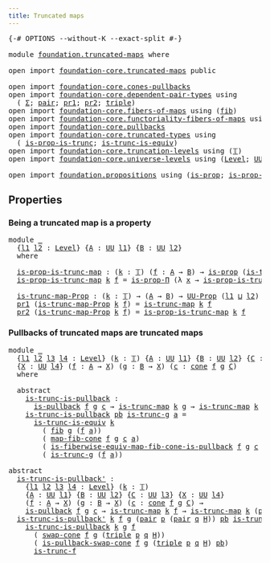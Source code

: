 ```yaml
---
title: Truncated maps
---
```


<pre class="Agda"><a id="40" class="Symbol">{-#</a> <a id="44" class="Keyword">OPTIONS</a> <a id="52" class="Pragma">--without-K</a> <a id="64" class="Pragma">--exact-split</a> <a id="78" class="Symbol">#-}</a>

<a id="83" class="Keyword">module</a> <a id="90" href="foundation.truncated-maps.html" class="Module">foundation.truncated-maps</a> <a id="116" class="Keyword">where</a>

<a id="123" class="Keyword">open</a> <a id="128" class="Keyword">import</a> <a id="135" href="foundation-core.truncated-maps.html" class="Module">foundation-core.truncated-maps</a> <a id="166" class="Keyword">public</a>

<a id="174" class="Keyword">open</a> <a id="179" class="Keyword">import</a> <a id="186" href="foundation-core.cones-pullbacks.html" class="Module">foundation-core.cones-pullbacks</a>
<a id="218" class="Keyword">open</a> <a id="223" class="Keyword">import</a> <a id="230" href="foundation-core.dependent-pair-types.html" class="Module">foundation-core.dependent-pair-types</a> <a id="267" class="Keyword">using</a>
  <a id="275" class="Symbol">(</a> <a id="277" href="foundation-core.dependent-pair-types.html#515" class="Record">Σ</a><a id="278" class="Symbol">;</a> <a id="280" href="foundation-core.dependent-pair-types.html#588" class="InductiveConstructor">pair</a><a id="284" class="Symbol">;</a> <a id="286" href="foundation-core.dependent-pair-types.html#605" class="Field">pr1</a><a id="289" class="Symbol">;</a> <a id="291" href="foundation-core.dependent-pair-types.html#617" class="Field">pr2</a><a id="294" class="Symbol">;</a> <a id="296" href="foundation-core.dependent-pair-types.html#1077" class="Function">triple</a><a id="302" class="Symbol">)</a>
<a id="304" class="Keyword">open</a> <a id="309" class="Keyword">import</a> <a id="316" href="foundation-core.fibers-of-maps.html" class="Module">foundation-core.fibers-of-maps</a> <a id="347" class="Keyword">using</a> <a id="353" class="Symbol">(</a><a id="354" href="foundation-core.fibers-of-maps.html#994" class="Function">fib</a><a id="357" class="Symbol">)</a>
<a id="359" class="Keyword">open</a> <a id="364" class="Keyword">import</a> <a id="371" href="foundation-core.functoriality-fibers-of-maps.html" class="Module">foundation-core.functoriality-fibers-of-maps</a> <a id="416" class="Keyword">using</a> <a id="422" class="Symbol">(</a><a id="423" href="foundation-core.functoriality-fibers-of-maps.html#863" class="Function">map-fib-cone</a><a id="435" class="Symbol">)</a>
<a id="437" class="Keyword">open</a> <a id="442" class="Keyword">import</a> <a id="449" href="foundation-core.pullbacks.html" class="Module">foundation-core.pullbacks</a>
<a id="475" class="Keyword">open</a> <a id="480" class="Keyword">import</a> <a id="487" href="foundation-core.truncated-types.html" class="Module">foundation-core.truncated-types</a> <a id="519" class="Keyword">using</a>
  <a id="527" class="Symbol">(</a> <a id="529" href="foundation-core.truncated-types.html#12190" class="Function">is-prop-is-trunc</a><a id="545" class="Symbol">;</a> <a id="547" href="foundation-core.truncated-types.html#4260" class="Function">is-trunc-is-equiv</a><a id="564" class="Symbol">)</a>
<a id="566" class="Keyword">open</a> <a id="571" class="Keyword">import</a> <a id="578" href="foundation-core.truncation-levels.html" class="Module">foundation-core.truncation-levels</a> <a id="612" class="Keyword">using</a> <a id="618" class="Symbol">(</a><a id="619" href="foundation-core.truncation-levels.html#395" class="Datatype">𝕋</a><a id="620" class="Symbol">)</a>
<a id="622" class="Keyword">open</a> <a id="627" class="Keyword">import</a> <a id="634" href="foundation-core.universe-levels.html" class="Module">foundation-core.universe-levels</a> <a id="666" class="Keyword">using</a> <a id="672" class="Symbol">(</a><a id="673" href="Agda.Primitive.html#597" class="Postulate">Level</a><a id="678" class="Symbol">;</a> <a id="680" href="foundation-core.universe-levels.html#235" class="Primitive">UU</a><a id="682" class="Symbol">;</a> <a id="684" href="Agda.Primitive.html#810" class="Primitive Operator">_⊔_</a><a id="687" class="Symbol">)</a>

<a id="690" class="Keyword">open</a> <a id="695" class="Keyword">import</a> <a id="702" href="foundation.propositions.html" class="Module">foundation.propositions</a> <a id="726" class="Keyword">using</a> <a id="732" class="Symbol">(</a><a id="733" href="foundation-core.propositions.html#1309" class="Function">is-prop</a><a id="740" class="Symbol">;</a> <a id="742" href="foundation-core.propositions.html#6158" class="Function">is-prop-Π</a><a id="751" class="Symbol">;</a> <a id="753" href="foundation-core.propositions.html#1393" class="Function">UU-Prop</a><a id="760" class="Symbol">)</a>
</pre>
## Properties

### Being a truncated map is a property

<pre class="Agda"><a id="831" class="Keyword">module</a> <a id="838" href="foundation.truncated-maps.html#838" class="Module">_</a>
  <a id="842" class="Symbol">{</a><a id="843" href="foundation.truncated-maps.html#843" class="Bound">l1</a> <a id="846" href="foundation.truncated-maps.html#846" class="Bound">l2</a> <a id="849" class="Symbol">:</a> <a id="851" href="Agda.Primitive.html#597" class="Postulate">Level</a><a id="856" class="Symbol">}</a> <a id="858" class="Symbol">{</a><a id="859" href="foundation.truncated-maps.html#859" class="Bound">A</a> <a id="861" class="Symbol">:</a> <a id="863" href="foundation-core.universe-levels.html#235" class="Primitive">UU</a> <a id="866" href="foundation.truncated-maps.html#843" class="Bound">l1</a><a id="868" class="Symbol">}</a> <a id="870" class="Symbol">{</a><a id="871" href="foundation.truncated-maps.html#871" class="Bound">B</a> <a id="873" class="Symbol">:</a> <a id="875" href="foundation-core.universe-levels.html#235" class="Primitive">UU</a> <a id="878" href="foundation.truncated-maps.html#846" class="Bound">l2</a><a id="880" class="Symbol">}</a>
  <a id="884" class="Keyword">where</a>
  
  <a id="895" href="foundation.truncated-maps.html#895" class="Function">is-prop-is-trunc-map</a> <a id="916" class="Symbol">:</a> <a id="918" class="Symbol">(</a><a id="919" href="foundation.truncated-maps.html#919" class="Bound">k</a> <a id="921" class="Symbol">:</a> <a id="923" href="foundation-core.truncation-levels.html#395" class="Datatype">𝕋</a><a id="924" class="Symbol">)</a> <a id="926" class="Symbol">(</a><a id="927" href="foundation.truncated-maps.html#927" class="Bound">f</a> <a id="929" class="Symbol">:</a> <a id="931" href="foundation.truncated-maps.html#859" class="Bound">A</a> <a id="933" class="Symbol">→</a> <a id="935" href="foundation.truncated-maps.html#871" class="Bound">B</a><a id="936" class="Symbol">)</a> <a id="938" class="Symbol">→</a> <a id="940" href="foundation-core.propositions.html#1309" class="Function">is-prop</a> <a id="948" class="Symbol">(</a><a id="949" href="foundation-core.truncated-maps.html#1995" class="Function">is-trunc-map</a> <a id="962" href="foundation.truncated-maps.html#919" class="Bound">k</a> <a id="964" href="foundation.truncated-maps.html#927" class="Bound">f</a><a id="965" class="Symbol">)</a>
  <a id="969" href="foundation.truncated-maps.html#895" class="Function">is-prop-is-trunc-map</a> <a id="990" href="foundation.truncated-maps.html#990" class="Bound">k</a> <a id="992" href="foundation.truncated-maps.html#992" class="Bound">f</a> <a id="994" class="Symbol">=</a> <a id="996" href="foundation-core.propositions.html#6158" class="Function">is-prop-Π</a> <a id="1006" class="Symbol">(λ</a> <a id="1009" href="foundation.truncated-maps.html#1009" class="Bound">x</a> <a id="1011" class="Symbol">→</a> <a id="1013" href="foundation-core.truncated-types.html#12190" class="Function">is-prop-is-trunc</a> <a id="1030" href="foundation.truncated-maps.html#990" class="Bound">k</a> <a id="1032" class="Symbol">(</a><a id="1033" href="foundation-core.fibers-of-maps.html#994" class="Function">fib</a> <a id="1037" href="foundation.truncated-maps.html#992" class="Bound">f</a> <a id="1039" href="foundation.truncated-maps.html#1009" class="Bound">x</a><a id="1040" class="Symbol">))</a>

  <a id="1046" href="foundation.truncated-maps.html#1046" class="Function">is-trunc-map-Prop</a> <a id="1064" class="Symbol">:</a> <a id="1066" class="Symbol">(</a><a id="1067" href="foundation.truncated-maps.html#1067" class="Bound">k</a> <a id="1069" class="Symbol">:</a> <a id="1071" href="foundation-core.truncation-levels.html#395" class="Datatype">𝕋</a><a id="1072" class="Symbol">)</a> <a id="1074" class="Symbol">→</a> <a id="1076" class="Symbol">(</a><a id="1077" href="foundation.truncated-maps.html#859" class="Bound">A</a> <a id="1079" class="Symbol">→</a> <a id="1081" href="foundation.truncated-maps.html#871" class="Bound">B</a><a id="1082" class="Symbol">)</a> <a id="1084" class="Symbol">→</a> <a id="1086" href="foundation-core.propositions.html#1393" class="Function">UU-Prop</a> <a id="1094" class="Symbol">(</a><a id="1095" href="foundation.truncated-maps.html#843" class="Bound">l1</a> <a id="1098" href="Agda.Primitive.html#810" class="Primitive Operator">⊔</a> <a id="1100" href="foundation.truncated-maps.html#846" class="Bound">l2</a><a id="1102" class="Symbol">)</a>
  <a id="1106" href="foundation-core.dependent-pair-types.html#605" class="Field">pr1</a> <a id="1110" class="Symbol">(</a><a id="1111" href="foundation.truncated-maps.html#1046" class="Function">is-trunc-map-Prop</a> <a id="1129" href="foundation.truncated-maps.html#1129" class="Bound">k</a> <a id="1131" href="foundation.truncated-maps.html#1131" class="Bound">f</a><a id="1132" class="Symbol">)</a> <a id="1134" class="Symbol">=</a> <a id="1136" href="foundation-core.truncated-maps.html#1995" class="Function">is-trunc-map</a> <a id="1149" href="foundation.truncated-maps.html#1129" class="Bound">k</a> <a id="1151" href="foundation.truncated-maps.html#1131" class="Bound">f</a>
  <a id="1155" href="foundation-core.dependent-pair-types.html#617" class="Field">pr2</a> <a id="1159" class="Symbol">(</a><a id="1160" href="foundation.truncated-maps.html#1046" class="Function">is-trunc-map-Prop</a> <a id="1178" href="foundation.truncated-maps.html#1178" class="Bound">k</a> <a id="1180" href="foundation.truncated-maps.html#1180" class="Bound">f</a><a id="1181" class="Symbol">)</a> <a id="1183" class="Symbol">=</a> <a id="1185" href="foundation.truncated-maps.html#895" class="Function">is-prop-is-trunc-map</a> <a id="1206" href="foundation.truncated-maps.html#1178" class="Bound">k</a> <a id="1208" href="foundation.truncated-maps.html#1180" class="Bound">f</a>
</pre>
### Pullbacks of truncated maps are truncated maps

<pre class="Agda"><a id="1275" class="Keyword">module</a> <a id="1282" href="foundation.truncated-maps.html#1282" class="Module">_</a>
  <a id="1286" class="Symbol">{</a><a id="1287" href="foundation.truncated-maps.html#1287" class="Bound">l1</a> <a id="1290" href="foundation.truncated-maps.html#1290" class="Bound">l2</a> <a id="1293" href="foundation.truncated-maps.html#1293" class="Bound">l3</a> <a id="1296" href="foundation.truncated-maps.html#1296" class="Bound">l4</a> <a id="1299" class="Symbol">:</a> <a id="1301" href="Agda.Primitive.html#597" class="Postulate">Level</a><a id="1306" class="Symbol">}</a> <a id="1308" class="Symbol">(</a><a id="1309" href="foundation.truncated-maps.html#1309" class="Bound">k</a> <a id="1311" class="Symbol">:</a> <a id="1313" href="foundation-core.truncation-levels.html#395" class="Datatype">𝕋</a><a id="1314" class="Symbol">)</a> <a id="1316" class="Symbol">{</a><a id="1317" href="foundation.truncated-maps.html#1317" class="Bound">A</a> <a id="1319" class="Symbol">:</a> <a id="1321" href="foundation-core.universe-levels.html#235" class="Primitive">UU</a> <a id="1324" href="foundation.truncated-maps.html#1287" class="Bound">l1</a><a id="1326" class="Symbol">}</a> <a id="1328" class="Symbol">{</a><a id="1329" href="foundation.truncated-maps.html#1329" class="Bound">B</a> <a id="1331" class="Symbol">:</a> <a id="1333" href="foundation-core.universe-levels.html#235" class="Primitive">UU</a> <a id="1336" href="foundation.truncated-maps.html#1290" class="Bound">l2</a><a id="1338" class="Symbol">}</a> <a id="1340" class="Symbol">{</a><a id="1341" href="foundation.truncated-maps.html#1341" class="Bound">C</a> <a id="1343" class="Symbol">:</a> <a id="1345" href="foundation-core.universe-levels.html#235" class="Primitive">UU</a> <a id="1348" href="foundation.truncated-maps.html#1293" class="Bound">l3</a><a id="1350" class="Symbol">}</a>
  <a id="1354" class="Symbol">{</a><a id="1355" href="foundation.truncated-maps.html#1355" class="Bound">X</a> <a id="1357" class="Symbol">:</a> <a id="1359" href="foundation-core.universe-levels.html#235" class="Primitive">UU</a> <a id="1362" href="foundation.truncated-maps.html#1296" class="Bound">l4</a><a id="1364" class="Symbol">}</a> <a id="1366" class="Symbol">(</a><a id="1367" href="foundation.truncated-maps.html#1367" class="Bound">f</a> <a id="1369" class="Symbol">:</a> <a id="1371" href="foundation.truncated-maps.html#1317" class="Bound">A</a> <a id="1373" class="Symbol">→</a> <a id="1375" href="foundation.truncated-maps.html#1355" class="Bound">X</a><a id="1376" class="Symbol">)</a> <a id="1378" class="Symbol">(</a><a id="1379" href="foundation.truncated-maps.html#1379" class="Bound">g</a> <a id="1381" class="Symbol">:</a> <a id="1383" href="foundation.truncated-maps.html#1329" class="Bound">B</a> <a id="1385" class="Symbol">→</a> <a id="1387" href="foundation.truncated-maps.html#1355" class="Bound">X</a><a id="1388" class="Symbol">)</a> <a id="1390" class="Symbol">(</a><a id="1391" href="foundation.truncated-maps.html#1391" class="Bound">c</a> <a id="1393" class="Symbol">:</a> <a id="1395" href="foundation-core.cones-pullbacks.html#1379" class="Function">cone</a> <a id="1400" href="foundation.truncated-maps.html#1367" class="Bound">f</a> <a id="1402" href="foundation.truncated-maps.html#1379" class="Bound">g</a> <a id="1404" href="foundation.truncated-maps.html#1341" class="Bound">C</a><a id="1405" class="Symbol">)</a>
  <a id="1409" class="Keyword">where</a>
  
  <a id="1420" class="Keyword">abstract</a>
    <a id="1433" href="foundation.truncated-maps.html#1433" class="Function">is-trunc-is-pullback</a> <a id="1454" class="Symbol">:</a>
      <a id="1462" href="foundation-core.pullbacks.html#3019" class="Function">is-pullback</a> <a id="1474" href="foundation.truncated-maps.html#1367" class="Bound">f</a> <a id="1476" href="foundation.truncated-maps.html#1379" class="Bound">g</a> <a id="1478" href="foundation.truncated-maps.html#1391" class="Bound">c</a> <a id="1480" class="Symbol">→</a> <a id="1482" href="foundation-core.truncated-maps.html#1995" class="Function">is-trunc-map</a> <a id="1495" href="foundation.truncated-maps.html#1309" class="Bound">k</a> <a id="1497" href="foundation.truncated-maps.html#1379" class="Bound">g</a> <a id="1499" class="Symbol">→</a> <a id="1501" href="foundation-core.truncated-maps.html#1995" class="Function">is-trunc-map</a> <a id="1514" href="foundation.truncated-maps.html#1309" class="Bound">k</a> <a id="1516" class="Symbol">(</a><a id="1517" href="foundation-core.dependent-pair-types.html#605" class="Field">pr1</a> <a id="1521" href="foundation.truncated-maps.html#1391" class="Bound">c</a><a id="1522" class="Symbol">)</a>
    <a id="1528" href="foundation.truncated-maps.html#1433" class="Function">is-trunc-is-pullback</a> <a id="1549" href="foundation.truncated-maps.html#1549" class="Bound">pb</a> <a id="1552" href="foundation.truncated-maps.html#1552" class="Bound">is-trunc-g</a> <a id="1563" href="foundation.truncated-maps.html#1563" class="Bound">a</a> <a id="1565" class="Symbol">=</a>
      <a id="1573" href="foundation-core.truncated-types.html#4260" class="Function">is-trunc-is-equiv</a> <a id="1591" href="foundation.truncated-maps.html#1309" class="Bound">k</a>
        <a id="1601" class="Symbol">(</a> <a id="1603" href="foundation-core.fibers-of-maps.html#994" class="Function">fib</a> <a id="1607" href="foundation.truncated-maps.html#1379" class="Bound">g</a> <a id="1609" class="Symbol">(</a><a id="1610" href="foundation.truncated-maps.html#1367" class="Bound">f</a> <a id="1612" href="foundation.truncated-maps.html#1563" class="Bound">a</a><a id="1613" class="Symbol">))</a>
        <a id="1624" class="Symbol">(</a> <a id="1626" href="foundation-core.functoriality-fibers-of-maps.html#863" class="Function">map-fib-cone</a> <a id="1639" href="foundation.truncated-maps.html#1367" class="Bound">f</a> <a id="1641" href="foundation.truncated-maps.html#1379" class="Bound">g</a> <a id="1643" href="foundation.truncated-maps.html#1391" class="Bound">c</a> <a id="1645" href="foundation.truncated-maps.html#1563" class="Bound">a</a><a id="1646" class="Symbol">)</a>
        <a id="1656" class="Symbol">(</a> <a id="1658" href="foundation-core.pullbacks.html#26627" class="Function">is-fiberwise-equiv-map-fib-cone-is-pullback</a> <a id="1702" href="foundation.truncated-maps.html#1367" class="Bound">f</a> <a id="1704" href="foundation.truncated-maps.html#1379" class="Bound">g</a> <a id="1706" href="foundation.truncated-maps.html#1391" class="Bound">c</a> <a id="1708" href="foundation.truncated-maps.html#1549" class="Bound">pb</a> <a id="1711" href="foundation.truncated-maps.html#1563" class="Bound">a</a><a id="1712" class="Symbol">)</a>
        <a id="1722" class="Symbol">(</a> <a id="1724" href="foundation.truncated-maps.html#1552" class="Bound">is-trunc-g</a> <a id="1735" class="Symbol">(</a><a id="1736" href="foundation.truncated-maps.html#1367" class="Bound">f</a> <a id="1738" href="foundation.truncated-maps.html#1563" class="Bound">a</a><a id="1739" class="Symbol">))</a>

<a id="1743" class="Keyword">abstract</a>
  <a id="is-trunc-is-pullback&#39;"></a><a id="1754" href="foundation.truncated-maps.html#1754" class="Function">is-trunc-is-pullback&#39;</a> <a id="1776" class="Symbol">:</a>
    <a id="1782" class="Symbol">{</a><a id="1783" href="foundation.truncated-maps.html#1783" class="Bound">l1</a> <a id="1786" href="foundation.truncated-maps.html#1786" class="Bound">l2</a> <a id="1789" href="foundation.truncated-maps.html#1789" class="Bound">l3</a> <a id="1792" href="foundation.truncated-maps.html#1792" class="Bound">l4</a> <a id="1795" class="Symbol">:</a> <a id="1797" href="Agda.Primitive.html#597" class="Postulate">Level</a><a id="1802" class="Symbol">}</a> <a id="1804" class="Symbol">(</a><a id="1805" href="foundation.truncated-maps.html#1805" class="Bound">k</a> <a id="1807" class="Symbol">:</a> <a id="1809" href="foundation-core.truncation-levels.html#395" class="Datatype">𝕋</a><a id="1810" class="Symbol">)</a>
    <a id="1816" class="Symbol">{</a><a id="1817" href="foundation.truncated-maps.html#1817" class="Bound">A</a> <a id="1819" class="Symbol">:</a> <a id="1821" href="foundation-core.universe-levels.html#235" class="Primitive">UU</a> <a id="1824" href="foundation.truncated-maps.html#1783" class="Bound">l1</a><a id="1826" class="Symbol">}</a> <a id="1828" class="Symbol">{</a><a id="1829" href="foundation.truncated-maps.html#1829" class="Bound">B</a> <a id="1831" class="Symbol">:</a> <a id="1833" href="foundation-core.universe-levels.html#235" class="Primitive">UU</a> <a id="1836" href="foundation.truncated-maps.html#1786" class="Bound">l2</a><a id="1838" class="Symbol">}</a> <a id="1840" class="Symbol">{</a><a id="1841" href="foundation.truncated-maps.html#1841" class="Bound">C</a> <a id="1843" class="Symbol">:</a> <a id="1845" href="foundation-core.universe-levels.html#235" class="Primitive">UU</a> <a id="1848" href="foundation.truncated-maps.html#1789" class="Bound">l3</a><a id="1850" class="Symbol">}</a> <a id="1852" class="Symbol">{</a><a id="1853" href="foundation.truncated-maps.html#1853" class="Bound">X</a> <a id="1855" class="Symbol">:</a> <a id="1857" href="foundation-core.universe-levels.html#235" class="Primitive">UU</a> <a id="1860" href="foundation.truncated-maps.html#1792" class="Bound">l4</a><a id="1862" class="Symbol">}</a>
    <a id="1868" class="Symbol">(</a><a id="1869" href="foundation.truncated-maps.html#1869" class="Bound">f</a> <a id="1871" class="Symbol">:</a> <a id="1873" href="foundation.truncated-maps.html#1817" class="Bound">A</a> <a id="1875" class="Symbol">→</a> <a id="1877" href="foundation.truncated-maps.html#1853" class="Bound">X</a><a id="1878" class="Symbol">)</a> <a id="1880" class="Symbol">(</a><a id="1881" href="foundation.truncated-maps.html#1881" class="Bound">g</a> <a id="1883" class="Symbol">:</a> <a id="1885" href="foundation.truncated-maps.html#1829" class="Bound">B</a> <a id="1887" class="Symbol">→</a> <a id="1889" href="foundation.truncated-maps.html#1853" class="Bound">X</a><a id="1890" class="Symbol">)</a> <a id="1892" class="Symbol">(</a><a id="1893" href="foundation.truncated-maps.html#1893" class="Bound">c</a> <a id="1895" class="Symbol">:</a> <a id="1897" href="foundation-core.cones-pullbacks.html#1379" class="Function">cone</a> <a id="1902" href="foundation.truncated-maps.html#1869" class="Bound">f</a> <a id="1904" href="foundation.truncated-maps.html#1881" class="Bound">g</a> <a id="1906" href="foundation.truncated-maps.html#1841" class="Bound">C</a><a id="1907" class="Symbol">)</a> <a id="1909" class="Symbol">→</a>
    <a id="1915" href="foundation-core.pullbacks.html#3019" class="Function">is-pullback</a> <a id="1927" href="foundation.truncated-maps.html#1869" class="Bound">f</a> <a id="1929" href="foundation.truncated-maps.html#1881" class="Bound">g</a> <a id="1931" href="foundation.truncated-maps.html#1893" class="Bound">c</a> <a id="1933" class="Symbol">→</a> <a id="1935" href="foundation-core.truncated-maps.html#1995" class="Function">is-trunc-map</a> <a id="1948" href="foundation.truncated-maps.html#1805" class="Bound">k</a> <a id="1950" href="foundation.truncated-maps.html#1869" class="Bound">f</a> <a id="1952" class="Symbol">→</a> <a id="1954" href="foundation-core.truncated-maps.html#1995" class="Function">is-trunc-map</a> <a id="1967" href="foundation.truncated-maps.html#1805" class="Bound">k</a> <a id="1969" class="Symbol">(</a><a id="1970" href="foundation-core.dependent-pair-types.html#605" class="Field">pr1</a> <a id="1974" class="Symbol">(</a><a id="1975" href="foundation-core.dependent-pair-types.html#617" class="Field">pr2</a> <a id="1979" href="foundation.truncated-maps.html#1893" class="Bound">c</a><a id="1980" class="Symbol">))</a>
  <a id="1985" href="foundation.truncated-maps.html#1754" class="Function">is-trunc-is-pullback&#39;</a> <a id="2007" href="foundation.truncated-maps.html#2007" class="Bound">k</a> <a id="2009" href="foundation.truncated-maps.html#2009" class="Bound">f</a> <a id="2011" href="foundation.truncated-maps.html#2011" class="Bound">g</a> <a id="2013" class="Symbol">(</a><a id="2014" href="foundation-core.dependent-pair-types.html#588" class="InductiveConstructor">pair</a> <a id="2019" href="foundation.truncated-maps.html#2019" class="Bound">p</a> <a id="2021" class="Symbol">(</a><a id="2022" href="foundation-core.dependent-pair-types.html#588" class="InductiveConstructor">pair</a> <a id="2027" href="foundation.truncated-maps.html#2027" class="Bound">q</a> <a id="2029" href="foundation.truncated-maps.html#2029" class="Bound">H</a><a id="2030" class="Symbol">))</a> <a id="2033" href="foundation.truncated-maps.html#2033" class="Bound">pb</a> <a id="2036" href="foundation.truncated-maps.html#2036" class="Bound">is-trunc-f</a> <a id="2047" class="Symbol">=</a>
    <a id="2053" href="foundation.truncated-maps.html#1433" class="Function">is-trunc-is-pullback</a> <a id="2074" href="foundation.truncated-maps.html#2007" class="Bound">k</a> <a id="2076" href="foundation.truncated-maps.html#2011" class="Bound">g</a> <a id="2078" href="foundation.truncated-maps.html#2009" class="Bound">f</a>
      <a id="2086" class="Symbol">(</a> <a id="2088" href="foundation-core.cones-pullbacks.html#6989" class="Function">swap-cone</a> <a id="2098" href="foundation.truncated-maps.html#2009" class="Bound">f</a> <a id="2100" href="foundation.truncated-maps.html#2011" class="Bound">g</a> <a id="2102" class="Symbol">(</a><a id="2103" href="foundation-core.dependent-pair-types.html#1077" class="Function">triple</a> <a id="2110" href="foundation.truncated-maps.html#2019" class="Bound">p</a> <a id="2112" href="foundation.truncated-maps.html#2027" class="Bound">q</a> <a id="2114" href="foundation.truncated-maps.html#2029" class="Bound">H</a><a id="2115" class="Symbol">))</a>
      <a id="2124" class="Symbol">(</a> <a id="2126" href="foundation-core.pullbacks.html#11502" class="Function">is-pullback-swap-cone</a> <a id="2148" href="foundation.truncated-maps.html#2009" class="Bound">f</a> <a id="2150" href="foundation.truncated-maps.html#2011" class="Bound">g</a> <a id="2152" class="Symbol">(</a><a id="2153" href="foundation-core.dependent-pair-types.html#1077" class="Function">triple</a> <a id="2160" href="foundation.truncated-maps.html#2019" class="Bound">p</a> <a id="2162" href="foundation.truncated-maps.html#2027" class="Bound">q</a> <a id="2164" href="foundation.truncated-maps.html#2029" class="Bound">H</a><a id="2165" class="Symbol">)</a> <a id="2167" href="foundation.truncated-maps.html#2033" class="Bound">pb</a><a id="2169" class="Symbol">)</a>
      <a id="2177" href="foundation.truncated-maps.html#2036" class="Bound">is-trunc-f</a>
</pre>